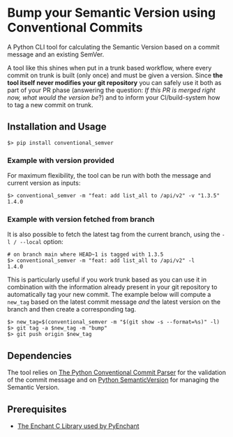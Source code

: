 Bump your Semantic Version using Conventional Commits
===

A Python CLI tool for calculating the Semantic Version based on a commit message and an
existing SemVer.

A tool like this shines when put in a trunk based workflow, where every commit on trunk is
built (only once) and must be given a version.
Since **the tool itself never modifies your git repository** you can safely use it both as
part of your PR phase (answering the question: _If this PR is merged right now, what would
the version be_?) and to inform your CI/build-system how to tag a new commit on trunk.


## Installation and Usage

```shell
$> pip install conventional_semver
```

### Example with version provided

For maximum flexibility, the tool can be run with both the message and current version as inputs:

```shell
$> conventional_semver -m "feat: add list_all to /api/v2" -v "1.3.5"
1.4.0
```

### Example with version fetched from branch

It is also possible to fetch the latest tag from the current branch, using the `-l / --local` option:

```shell
# on branch main where HEAD~1 is tagged with 1.3.5
$> conventional_semver -m "feat: add list_all to /api/v2" -l
1.4.0
```

This is particularly useful if you work trunk based as you can use it in combination with
the information already present in your git repository to automatically tag your new commit.
The example below will compute a `new_tag` based on the latest commit message _and_ the latest
version on the branch and then create a corresponding tag.

```shell
$> new_tag=$(conventional_semver -m "$(git show -s --format=%s)" -l)
$> git tag -a $new_tag -m "bump"
$> git push origin $new_tag
```


## Dependencies

The tool relies on [The Python Conventional Commit Parser](https://github.com/jeremyagray/pccc/tree/main) for the
validation of the commit message and on [Python SemanticVersion](https://github.com/rbarrois/python-semanticversion) for
managing the Semantic Version.


## Prerequisites

* [The Enchant C Library used by PyEnchant](https://pyenchant.github.io/pyenchant/install.html)